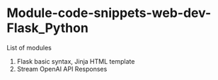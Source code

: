 # Module-code-snippets-web-dev-Flask_Python

<p>List of modules</p>
<ol>
<li>Flask basic syntax, Jinja HTML template</li>
<li>Stream OpenAI API Responses</li>
</ol>
